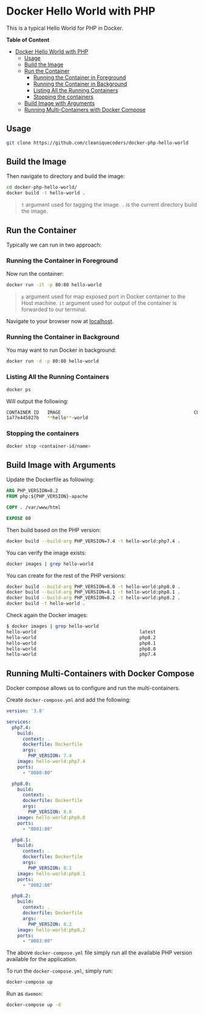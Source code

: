 # Docker Hello World with PHP

This is a typical Hello World for PHP in Docker.

**Table of Content**

- [Docker Hello World with PHP](#docker-hello-world-with-php)
  - [Usage](#usage)
  - [Build the Image](#build-the-image)
  - [Run the Container](#run-the-container)
    - [Running the Container in Foreground](#running-the-container-in-foreground)
    - [Running the Container in Background](#running-the-container-in-background)
    - [Listing All the Running Containers](#listing-all-the-running-containers)
    - [Stopping the containers](#stopping-the-containers)
  - [Build Image with Arguments](#build-image-with-arguments)
  - [Running Multi-Containers with Docker Compose](#running-multi-containers-with-docker-compose)

## Usage

```bash
git clone https://github.com/cleaniquecoders/docker-php-hello-world
```

## Build the Image

Then navigate to directory and build the image:

```bash
cd docker-php-hello-world/
docker build -t hello-world .
```

> `t` argument used for tagging the image.
> `.` is the current directory build the image.

## Run the Container

Typically we can run in two approach:

### Running the Container in Foreground

Now run the container:

```bash
docker run -it -p 80:80 hello-world
```

> `p` argument used for map exposed port in Docker container to the Host machine.
> `it` argument used for output of the container is forwarded to our terminal.

Navigate to your browser now at [localhost](http://127.0.0.1).

### Running the Container in Background

You may want to run Docker in background:

```bash
docker run -d -p 80:80 hello-world
```

### Listing All the Running Containers

```bash
docker ps
```

Will output the following:

```bash
CONTAINER ID   IMAGE                                                 COMMAND                  CREATED          STATUS                PORTS                                                            NAMES
1a77e445027b   **hello**-world                                           "docker-php-entrypoi…"   56 seconds ago   Up 55 seconds         0.0.0.0:80->80/tcp                                               angry_taussig
```

### Stopping the containers

```bash
docker stop <container-id/name>
```

## Build Image with Arguments

Update the Dockerfile as following:

```dockerfile
ARG PHP_VERSION=8.2
FROM php:${PHP_VERSION}-apache

COPY . /var/www/html

EXPOSE 80
```

Then build based on the PHP version:

```bash
docker build --build-arg PHP_VERSION=7.4 -t hello-world:php7.4 .
```

You can verify the image exists:

```bash
docker images | grep hello-world
```

You can create for the rest of the PHP versions:

```bash
docker build --build-arg PHP_VERSION=8.0 -t hello-world:php8.0 .
docker build --build-arg PHP_VERSION=8.1 -t hello-world:php8.1 .
docker build --build-arg PHP_VERSION=8.2 -t hello-world:php8.2 .
docker build -t hello-world .
```

Check again the Docker images:

```bash
$ docker images | grep hello-world
hello-world                                      latest                         b061b7b40c71   37 seconds ago   513MB
hello-world                                      php8.2                         b061b7b40c71   37 seconds ago   513MB
hello-world                                      php8.1                         6fc6b148bfee   38 seconds ago   512MB
hello-world                                      php8.0                         f6a65a5c2d51   39 seconds ago   426MB
hello-world                                      php7.4                         fd9896b50cbd   40 seconds ago   422MB
```

## Running Multi-Containers with Docker Compose

Docker compose allows us to configure and run the multi-containers.

Create `docker-compose.yml` and add the following:

```yaml
version: '3.8'

services:
  php7.4:
    build:
      context: .
      dockerfile: Dockerfile
      args:
        PHP_VERSION: 7.4
    image: hello-world:php7.4
    ports:
      - "8080:80"

  php8.0:
    build:
      context: .
      dockerfile: Dockerfile
      args:
        PHP_VERSION: 8.0
    image: hello-world:php8.0
    ports:
      - "8081:80"

  php8.1:
    build:
      context: .
      dockerfile: Dockerfile
      args:
        PHP_VERSION: 8.1
    image: hello-world:php8.1
    ports:
      - "8082:80"

  php8.2:
    build:
      context: .
      dockerfile: Dockerfile
      args:
        PHP_VERSION: 8.2
    image: hello-world:php8.2
    ports:
      - "8083:80"
```

The above `docker-compose.yml` file simply run all the available PHP version available for the application.

To run the `docker-compose.yml`, simply run:

```bash
docker-compose up
```

Run as `daemon`:

```bash
docker-compose up -d
```
